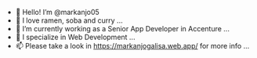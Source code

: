 - 👋 Hello! I’m @markanjo05
- 👀 I love ramen, soba and curry ...
- 🌱 I’m currently working as a Senior App Developer in Accenture ...
- 💞️ I specialize in Web Development ...
- 📫 Please take a look in https://markanjogalisa.web.app/ for more info ...

<!---
markanjo05/markanjo05 is a ✨ special ✨ repository because its `README.md` (this file) appears on your GitHub profile.
You can click the Preview link to take a look at your changes.
--->
